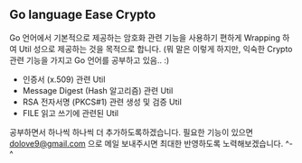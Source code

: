 ## Go language Ease Crypto

Go 언어에서 기본적으로 제공하는 암호화 관련 기능을 사용하기 편하게 Wrapping 하여 Util 성으로 제공하는 것을 목적으로 합니다. (뭐 말은 이렇게 하지만, 익숙한 Crypto 관련 기능을 가지고 Go 언어를 공부하고 있음..   :)



* 인증서 (x.509) 관련 Util
* Message Digest (Hash 알고리즘) 관련 Util
* RSA 전자서명 (PKCS#1) 관련 생성 및 검증 Util
* FILE 읽고 쓰기에 관련된 Util 



공부하면서 하나씩 하나씩 더 추가하도록하겠습니다.
필요한 기능이 있으면 dolove9@gmail.com 으로 메일 보내주시면 최대한 반영하도록 노력해보겠습니다. ^-^